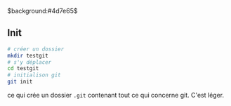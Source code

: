 $background:#4d7e65$

## Init

<style>pre{background: #3f3f3f;}</style>

````bash
# créer un dossier
mkdir testgit
# s'y déplacer
cd testgit
# initialison git
git init
````

ce qui crée un dossier `.git` contenant tout ce qui concerne git. C'est léger.